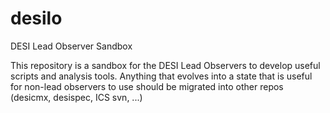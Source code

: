 # desilo
DESI Lead Observer Sandbox

This repository is a sandbox for the DESI Lead Observers to develop
useful scripts and analysis tools.  Anything that evolves into a state
that is useful for non-lead observers to use should be migrated into
other repos (desicmx, desispec, ICS svn, ...)
